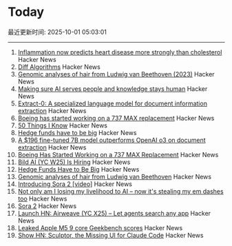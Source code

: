 # Today

最近更新时间: 2025-10-01 05:03:01

--- 
1. [Inflammation now predicts heart disease more strongly than cholesterol](https://www.empirical.health/blog/inflammation-and-heart-health/) Hacker News
2. [Diff Algorithms](https://flo.znkr.io/diff/) Hacker News
3. [Genomic analyses of hair from Ludwig van Beethoven (2023)](https://www.cell.com/current-biology/fulltext/S0960-9822(23)00181-1) Hacker News
4. [Making sure AI serves people and knowledge stays human](https://diff.wikimedia.org/2025/09/30/making-sure-ai-serves-people-and-knowledge-stays-human-wikimedia-foundation-publishes-a-human-rights-impact-assessment-on-the-interaction-of-ai-and-machine-learning-with-wikimedia-projects/) Hacker News
5. [Extract-0: A specialized language model for document information extraction](https://arxiv.org/abs/2509.22906) Hacker News
6. [Boeing has started working on a 737 MAX replacement](https://www.wsj.com/business/airlines/boeing-has-started-working-on-a-737-max-replacement-40a110df) Hacker News
7. [50 Things I Know](https://rebeccadai.substack.com/p/50-things-i-know) Hacker News
8. [Hedge funds have to be big](https://www.bloomberg.com/opinion/newsletters/2025-09-30/hedge-funds-have-to-be-big) Hacker News
9. [A $196 fine-tuned 7B model outperforms OpenAI o3 on document extraction](https://arxiv.org/abs/2509.22906) Hacker News
10. [Boeing Has Started Working on a 737 MAX Replacement](https://www.wsj.com/business/airlines/boeing-has-started-working-on-a-737-max-replacement-40a110df) Hacker News
11. [Bild AI (YC W25) Is Hiring](https://www.ycombinator.com/companies/bild-ai/jobs/m2ilR5L-founding-engineer-applied-ai) Hacker News
12. [Hedge Funds Have to Be Big](https://www.bloomberg.com/opinion/newsletters/2025-09-30/hedge-funds-have-to-be-big) Hacker News
13. [Genomic analyses of hair from Ludwig van Beethoven](https://www.cell.com/current-biology/fulltext/S0960-9822(23)00181-1) Hacker News
14. [Introducing Sora 2 [video]](https://www.youtube.com/watch?v=gzneGhpXwjU) Hacker News
15. [Not only am I losing my livelihood to AI – now it's stealing my em dashes too](https://www.theguardian.com/lifeandstyle/2025/oct/01/artificial-intelligence-em-dashes-ai-stealing-my-livelihood) Hacker News
16. [Sora 2](https://openai.com/index/sora-2/) Hacker News
17. [Launch HN: Airweave (YC X25) – Let agents search any app](https://github.com/airweave-ai/airweave) Hacker News
18. [Leaked Apple M5 9 core Geekbench scores](https://browser.geekbench.com/v6/cpu/14173685) Hacker News
19. [Show HN: Sculptor, the Missing UI for Claude Code](https://imbue.com/sculptor/) Hacker News
